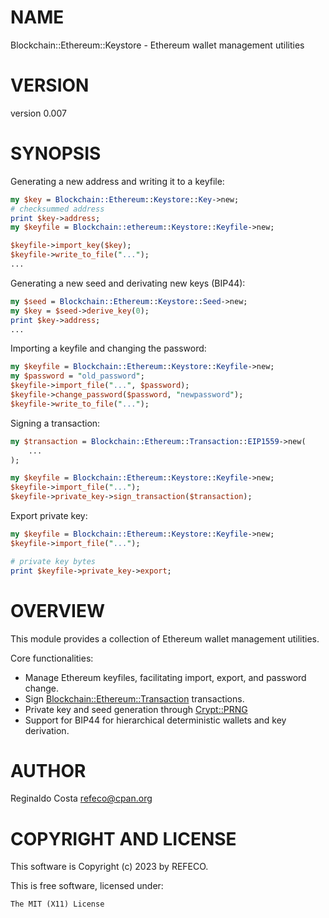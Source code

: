 # NAME

Blockchain::Ethereum::Keystore - Ethereum wallet management utilities

# VERSION

version 0.007

# SYNOPSIS

Generating a new address and writing it to a keyfile:

```perl
my $key = Blockchain::Ethereum::Keystore::Key->new;
# checksummed address
print $key->address;
my $keyfile = Blockchain::ethereum::Keystore::Keyfile->new;

$keyfile->import_key($key);
$keyfile->write_to_file("...");
...
```

Generating a new seed and derivating new keys (BIP44):

```perl
my $seed = Blockchain::Ethereum::Keystore::Seed->new;
my $key = $seed->derive_key(0);
print $key->address;
...
```

Importing a keyfile and changing the password:

```perl
my $keyfile = Blockchain::Ethereum::Keystore::Keyfile->new;
my $password = "old_password";
$keyfile->import_file("...", $password);
$keyfile->change_password($password, "newpassword");
$keyfile->write_to_file("...");
```

Signing a transaction:

```perl
my $transaction = Blockchain::Ethereum::Transaction::EIP1559->new(
    ...
);

my $keyfile = Blockchain::Ethereum::Keystore::Keyfile->new;
$keyfile->import_file("...");
$keyfile->private_key->sign_transaction($transaction);
```

Export private key:

```perl
my $keyfile = Blockchain::Ethereum::Keystore::Keyfile->new;
$keyfile->import_file("...");

# private key bytes
print $keyfile->private_key->export;
```

# OVERVIEW

This module provides a collection of Ethereum wallet management utilities.

Core functionalities:

- Manage Ethereum keyfiles, facilitating import, export, and password change.
- Sign [Blockchain::Ethereum::Transaction](https://metacpan.org/pod/Blockchain%3A%3AEthereum%3A%3ATransaction) transactions.
- Private key and seed generation through [Crypt::PRNG](https://metacpan.org/pod/Crypt%3A%3APRNG)
- Support for BIP44 for hierarchical deterministic wallets and key derivation.

# AUTHOR

Reginaldo Costa <refeco@cpan.org>

# COPYRIGHT AND LICENSE

This software is Copyright (c) 2023 by REFECO.

This is free software, licensed under:

```
The MIT (X11) License
```
